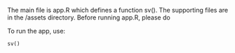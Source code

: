 The main file is app.R which defines a function sv(). The supporting files are in the /assets directory. 
Before running app.R, please do



To run the app, use:

`sv()`
